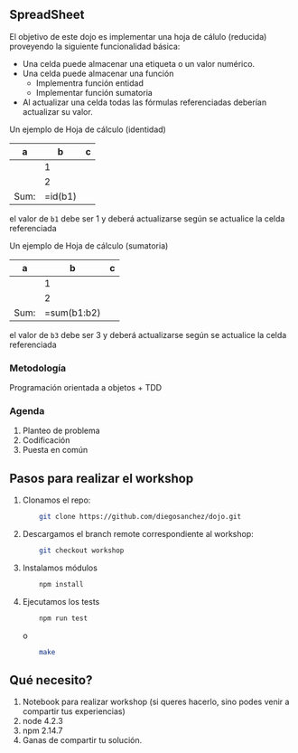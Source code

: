 ## SpreadSheet

El objetivo de este dojo es implementar una hoja de cálulo (reducida) proveyendo la siguiente funcionalidad básica:

- Una celda puede almacenar una etiqueta o un valor numérico.
- Una celda puede almacenar una función 
    - Implementra función entidad
    - Implementar función sumatoria
- Al actualizar una celda todas las fórmulas referenciadas deberían actualizar su valor.

Un ejemplo de Hoja de cálculo (identidad)

| a    | b           | c |
|------|-------------|---|
|      | 1           |   |
|      | 2           |   |
| Sum: | =id(b1)     |   |

el valor de ```b1``` debe ser 1 y deberá actualizarse según se actualice la celda referenciada

Un ejemplo de Hoja de cálculo (sumatoria)

| a    | b           | c |
|------|-------------|---|
|      | 1           |   |
|      | 2           |   |
| Sum: | =sum(b1:b2) |   |

el valor de ```b3``` debe ser 3 y deberá actualizarse según se actualice la celda referenciada
### Metodología

Programación orientada a objetos + TDD

### Agenda

1. Planteo de problema
2. Codificación
3. Puesta en común

## Pasos para realizar el workshop

1. Clonamos el repo:

    ```bash
        git clone https://github.com/diegosanchez/dojo.git
    ```

2. Descargamos el branch remote correspondiente al workshop:

    ```bash
        git checkout workshop
    ```

3. Instalamos módulos

    ```bash
        npm install
    ```

4. Ejecutamos los tests

    ```bash
        npm run test
    ```
    
    o
    
    ```bash
        make
    ```




## Qué necesito?

1. Notebook para realizar workshop (si queres hacerlo, sino podes venir a compartir tus experiencias)
2. node 4.2.3
3. npm  2.14.7
4. Ganas de compartir tu solución.
